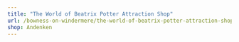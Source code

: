 ```yaml
---
title: "The World of Beatrix Potter Attraction Shop"
url: /bowness-on-windermere/the-world-of-beatrix-potter-attraction-shop/
shop: Andenken
---
```

